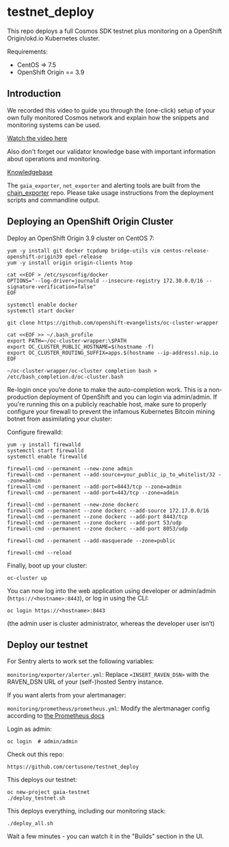 # testnet_deploy

This repo deploys a full Cosmos SDK testnet plus monitoring on a 
OpenShift Origin/okd.io Kubernetes cluster.

Requirements:

- CentOS => 7.5
- OpenShift Origin == 3.9

## Introduction

We recorded this video to guide you through the (one-click) setup of your own fully monitored Cosmos network and explain how the snippets and monitoring systems can be used.

[Watch the video here](https://www.useloom.com/share/c281221bcfb04e4798659618eb15ac88)

Also don't forget our validator knowledge base with important information about operations and monitoring.

[Knowledgebase](https://kb.certus.one/)

The `gaia_exporter`, `net_exporter` and alerting tools are built from the [chain_exporter](https://github.com/certusone/chain_exporter) repo.
Please take usage instructions from the deployment scripts and commandline output.

## Deploying an OpenShift Origin Cluster

Deploy an OpenShift Origin 3.9 cluster on CentOS 7:

    yum -y install git docker tcpdump bridge-utils vim centos-release-openshift-origin39 epel-release
    yum -y install origin origin-clients htop
    
    cat <<EOF > /etc/sysconfig/docker
    OPTIONS="--log-driver=journald --insecure-registry 172.30.0.0/16 --signature-verification=false"
    EOF
    
    systemctl enable docker
    systemctl start docker
    
    git clone https://github.com/openshift-evangelists/oc-cluster-wrapper
    
    cat <<EOF >> ~/.bash_profile
    export PATH=~/oc-cluster-wrapper:\$PATH
    export OC_CLUSTER_PUBLIC_HOSTNAME=$(hostname -f)
    export OC_CLUSTER_ROUTING_SUFFIX=apps.$(hostname --ip-address).nip.io
    EOF
    
    ~/oc-cluster-wrapper/oc-cluster completion bash > /etc/bash_completion.d/oc-cluster.bash

Re-login once you’re done to make the auto-completion work. This is a non-production deployment
of OpenShift and you can login via admin/admin. If you're running this on
a publicly reachable host, make sure to properly configure your firewall to prevent
the infamous Kubernetes Bitcoin mining botnet from assimilating your cluster:

Configure firewalld:

    yum -y install firewalld
    systemctl start firewalld
    systemctl enable firewalld
    
    firewall-cmd --permanent --new-zone admin
    firewall-cmd --permanent --add-source=your_public_ip_to_whitelist/32 --zone=admin
    firewall-cmd --permanent --add-port=8443/tcp --zone=admin
    firewall-cmd --permanent --add-port=443/tcp --zone=admin
    
    firewall-cmd --permanent --new-zone dockerc
    firewall-cmd --permanent --zone dockerc --add-source 172.17.0.0/16
    firewall-cmd --permanent --zone dockerc --add-port 8443/tcp
    firewall-cmd --permanent --zone dockerc --add-port 53/udp
    firewall-cmd --permanent --zone dockerc --add-port 8053/udp
    
    firewall-cmd --permanent --add-masquerade --zone=public
    
    firewall-cmd --reload

Finally, boot up your cluster:

    oc-cluster up

You can now log into the web application using developer or admin/admin
(`https://<hostname>:8443`), or log in using the CLI:

    oc login https://<hostname>:8443

(the admin user is cluster administrator, whereas the developer user isn’t)


## Deploy our testnet

For Sentry alerts to work set the following variables:

`monitoring/exporter/alerter.yml`: Replace `<INSERT_RAVEN_DSN>` with the RAVEN_DSN URL of your (self-)hosted Sentry instance. 

If you want alerts from your alertmanager:

`monitoring/prometheus/prometheus.yml`: Modify the alertmanager config according to [the Prometheus docs](https://prometheus.io/docs/alerting/configuration/)

Login as admin:

    oc login  # admin/admin

Check out this repo:

    https://github.com/certusone/testnet_deploy
    
This deploys our testnet:

    oc new-project gaia-testnet
    ./deploy_testnet.sh
    
This deploys everything, including our monitoring stack:

    ./deploy_all.sh

Wait a few minutes - you can watch it in the "Builds" section in the UI.
